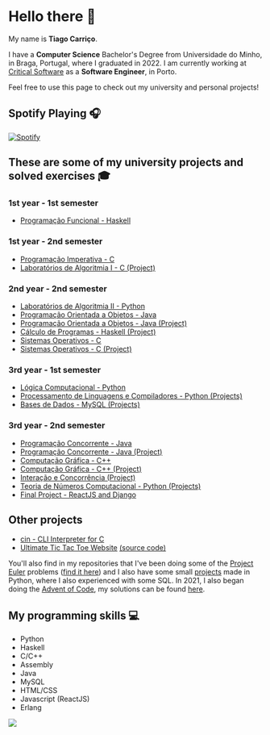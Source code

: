 # Hello there 👋

My name is **Tiago Carriço**.

I have a **Computer Science** Bachelor's Degree from Universidade do Minho, in Braga, Portugal, where I graduated in 2022. I am currently working at [Critical Software](https://criticalsoftware.com/) as a **Software Engineer**, in Porto.

Feel free to use this page to check out my university and personal projects!

## Spotify Playing 🎧

[![Spotify](https://carricossauro.vercel.app/api/spotify)](https://open.spotify.com/user/tiarrico)

## These are some of my university projects and solved exercises 🎓

### 1st year - 1st semester

-   [Programação Funcional - Haskell](https://github.com/Carricossauro/University/tree/master/1º%20Ano/Programação%20Funcional)

### 1st year - 2nd semester

-   [Programação Imperativa - C](https://github.com/Carricossauro/University/tree/master/1º%20Ano/Programação%20Imperativa)
-   [Laboratórios de Algoritmia I - C (Project)](https://github.com/Carricossauro/University/tree/master/1º%20Ano/Laboratórios%20de%20Algoritmia%20I)

### 2nd year - 2nd semester

-   [Laboratórios de Algoritmia II - Python](https://github.com/Carricossauro/University/tree/master/2º%20Ano/Laboratórios%20de%20Algoritmia%20II)
-   [Programação Orientada a Objetos - Java](https://github.com/Carricossauro/University/tree/master/2º%20Ano/Programação%20Orientada%20a%20Objetos)
-   [Programação Orientada a Objetos - Java (Project)](https://github.com/Carricossauro/University/tree/master/2º%20Ano/Projeto%20-%20Programação%20Orientada%20a%20Objetos)
-   [Cálculo de Programas - Haskell (Project)](https://github.com/Carricossauro/University/tree/master/2º%20Ano/Cálculo%20de%20Programas)
-   [Sistemas Operativos - C](https://github.com/Carricossauro/University/tree/master/2º%20Ano/Sistemas%20Operativos)
-   [Sistemas Operativos - C (Project)](https://github.com/Carricossauro/University/tree/master/2º%20Ano/Projeto%20-%20Sistemas%20Operativos)

### 3rd year - 1st semester

-   [Lógica Computacional - Python](https://github.com/Carricossauro/University/tree/master/3º%20Ano/Lógica%20Computacional)
-   [Processamento de Linguagens e Compiladores - Python (Projects)](https://github.com/Carricossauro/University/tree/master/3º%20Ano/Processamento%20de%20Linguagens%20e%20Compiladores)
-   [Bases de Dados - MySQL (Projects)](https://github.com/Carricossauro/University/tree/master/3º%20Ano/Projeto%20-%20Bases%20de%20Dados)

### 3rd year - 2nd semester

-   [Programação Concorrente - Java](https://github.com/Carricossauro/University/tree/master/3º%20Ano/Programação%20Concorrente)
-   [Programação Concorrente - Java (Project)](https://github.com/Carricossauro/University/tree/master/3º%20Ano/Projeto%20-%20Programação%20Concorrente)
-   [Computação Gráfica - C++](https://github.com/Carricossauro/University/tree/master/3º%20Ano/Computação%20Gráfica)
-   [Computação Gráfica - C++ (Project)](https://github.com/Carricossauro/University/tree/master/3º%20Ano/Projeto%20-%20Computação%20Gráfica)
-   [Interação e Concorrência (Project)](https://github.com/Carricossauro/University/tree/master/3º%20Ano/Interação%20e%20Concorrência)
-   [Teoria de Números Computacional - Python (Projects)](https://github.com/Carricossauro/Carricossauro/University/tree/master/3º%20Ano/Teoria%20de%20Números%20Computacional)
-   [Final Project - ReactJS and Django](https://github.com/Carricossauro/University/tree/master/3º%20Ano/Projeto%20Final)

## Other projects

-   [cin - CLI Interpreter for C](https://github.com/Carricossauro/cin)
-   [Ultimate Tic Tac Toe Website](https://tic-tac-toe.carricossauro.pt/) [(source code)](https://github.com/Carricossauro/Ultimate-Tic-Tac-Toe)

You'll also find in my repositories that I've been doing some of the [Project Euler](https://projecteuler.net/) problems ([find it here](https://github.com/Carricossauro/Project-Euler)) and I also have some small [projects](https://github.com/Carricossauro/Python-Projects) made in Python, where I also experienced with some SQL. In 2021, I also began doing the [Advent of Code](https://adventofcode.com/), my solutions can be found [here](https://github.com/Carricossauro/Advent-Of-Code).

## My programming skills 💻

-   Python
-   Haskell
-   C/C++
-   Assembly
-   Java
-   MySQL
-   HTML/CSS
-   Javascript (ReactJS)
-   Erlang

![](https://github-readme-stats.vercel.app/api?username=carricossauro&hide=contribs,prs&theme=gotham&show_icons=true)
